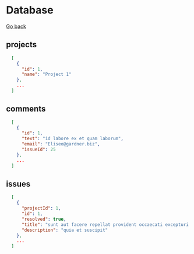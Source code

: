 # Database
[Go back](../README.md)

## projects
```json
  [
    {
      "id": 1,
      "name": "Project 1"
    },
    ...
  ]
```

## comments
```json
  [
    {
      "id": 1,
      "text": "id labore ex et quam laborum",
      "email": "Eliseo@gardner.biz",
      "issueId": 25
    },
    ...
  ]
```

## issues
```json
  [
    {
      "projectId": 1,
      "id": 1,
      "resolved": true,
      "title": "sunt aut facere repellat provident occaecati excepturi optio reprehenderit",
      "description": "quia et suscipit"
    },
    ...
  ]
```